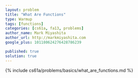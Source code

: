 ```yaml
---
layout: problem
title: "What Are Functions"
type: Warmup
tags: [functions]
categories: [cs61a, fa13, problems]
author_name: Mark Miyashita
author_url: http://markmiyashita.com
google_plus: 101180624276428786239

published: true
solution: true
---
```


{% include cs61a/problems/basics/what_are_functions.md %}
